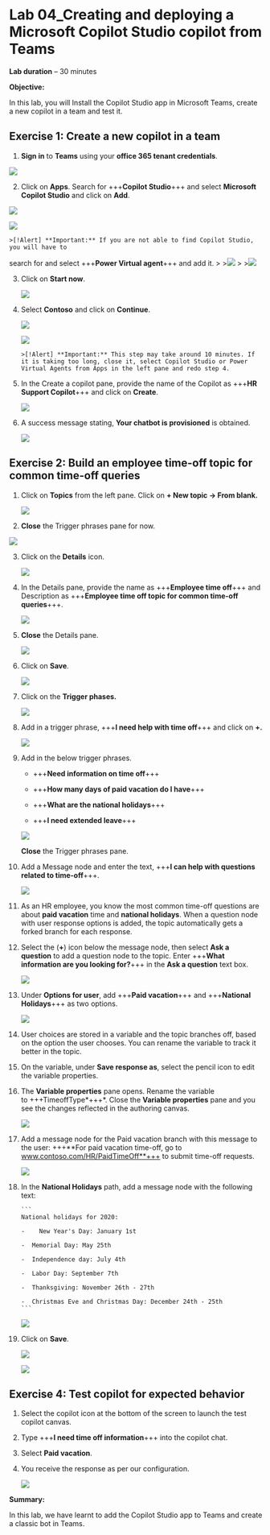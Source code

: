 ﻿# **Lab 04_Creating and deploying a Microsoft Copilot Studio copilot from Teams**

**Lab duration** – 30 minutes

**Objective:**

In this lab, you will Install the Copilot Studio app in Microsoft Teams,
create a new copilot in a team and test it.

## **Exercise 1: Create a new copilot in a team**

1.  **Sign in** to **Teams** using your **office 365 tenant credentials**.

   ![](./media/image2.png)

2.  Click on **Apps**. Search for +++**Copilot Studio**+++ and select
    **Microsoft Copilot Studio** and click on **Add**.

   ![](./media/image3.png)

   ![](./media/image4.png)

    >[!Alert] **Important:** If you are not able to find Copilot Studio, you will have to
search for and select +++**Power Virtual agent**+++ and add it.
    >
    >![](./media/img31.png)
    >
    >![](./media/img32.png)

3.  Click on **Start now**.

    ![](./media/image5.png)
    
4.  Select **Contoso** and click on **Continue**.

    ![](./media/image6.png)

    ![](./media/image7.png)

        >[!Alert] **Important:** This step may take around 10 minutes. If it is taking too long, close it, select Copilot Studio or Power Virtual Agents from Apps in the left pane and redo step 4.

7.  In the Create a copilot pane, provide the name of the Copilot as
    +++**HR Support Copilot**+++ and click on **Create**.

    ![](./media/image8.png)

8.  A success message stating, **Your chatbot is provisioned** is
    obtained.

    ![](./media/image9.png)

## **Exercise 2: Build an employee time-off topic for common time-off queries**

1.  Click on **Topics** from the left pane. Click on **+ New topic -\>
    From blank.**

    ![](./media/image10.png)

2.	**Close** the Trigger phrases pane for now.
   
   ![](./media/img33.png)
   
3.  Click on the **Details** icon.

     ![](./media/image11.png)

4.  In the Details pane, provide the name as +++**Employee time off**+++
    and Description as +++**Employee time off topic for common time-off
    queries**+++.

     ![](./media/image12.png)
    
5.	**Close** the Details pane.

    ![](./media/img36.png)
   
6.  Click on **Save**.

    ![](./media/img34.png)

7.  Click on the **Trigger phases.**

     ![](./media/image14.png)

8.  Add in a trigger phrase, +++**I need help with time off**+++ and
    click on **+.**

    ![](./media/image15.png)

9.  Add in the below trigger phrases.

    - +++**Need information on time off**+++
    
    - +++**How many days of paid vacation do I have**+++
    
    - +++**What are the national holidays**+++
    
    - +++**I need extended leave**+++

    ![](./media/image16.png)

    **Close** the Trigger phrases pane.

8.  Add a Message node and enter the text, +++**I can help with questions
    related to time-off**+++.

    ![](./media/img35.png)

10.  As an HR employee, you know the most common time-off questions are
    about **paid vacation** time and **national holidays**. When a question node
    with user response options is added, the topic automatically gets a
    forked branch for each response.

11. Select the (**+**) icon below the message node, then select **Ask a
    question** to add a question node to the topic. Enter +++**What information are you looking for?**+++ in the **Ask a question** text box. 

    ![](./media/img37.png)

13. Under **Options for user**, add +++**Paid vacation**+++ and +++**National Holidays**+++ as two options.

    ![](./media/image18.png)
       
14. User choices are stored in a variable and the topic branches off,
    based on the option the user chooses. You can rename the variable to
    track it better in the topic.

15. On the variable, under **Save response as**, select the pencil icon
    to edit the variable properties.

16. The **Variable properties** pane opens. Rename the variable
    to +++TimeoffType*+++*. Close the **Variable properties** pane and
    you see the changes reflected in the authoring canvas.

    ![](./media/image19.png)

17. Add a message node for the Paid vacation branch with this message to
    the user: +++**For paid vacation time-off, go to
    www.contoso.com/HR/PaidTimeOff**+++ to submit time-off requests.

    ![](./media/image20.png)

19. In the **National Holidays** path, add a message node with the
    following text:
    
        ```
        National holidays for 2020:
        
        -    New Year's Day: January 1st
        
        -  Memorial Day: May 25th
        
        -  Independence day: July 4th
        
        -  Labor Day: September 7th
        
        -  Thanksgiving: November 26th - 27th
        
        -  Christmas Eve and Christmas Day: December 24th - 25th
        ```

       ![](./media/img38.png)

21. Click on **Save**.

       ![](./media/image23.png)

       ![](./media/image24.png)

## **Exercise 4: Test copilot for expected behavior**

1.  Select the copilot icon at the bottom of the screen to launch the
    test copilot canvas.

2.  Type +++**I need time off information**+++ into the copilot chat.

3.  Select **Paid vacation**.

4.  You receive the response as per our configuration.

       ![](./media/image25.png)
       

**Summary:**

In this lab, we have learnt to add the Copilot Studio app to Teams and create a classic bot in Teams.
